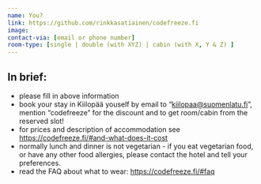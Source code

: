 ```yaml
---
name: You?
link: https://github.com/rinkkasatiainen/codefreeze.fi
image: 
contact-via: [email or phone number]
room-type: [single | double (with XYZ) | cabin (with X, Y & Z) ]
---
```


## In brief:
 
 * please fill in above information
 * book your stay in Kiilopää youself by email to “kiilopaa@suomenlatu.fi”, mention “codefreeze” for the discount and to get room/cabin from the reserved slot!
 * for prices and description of accommodation see https://codefreeze.fi/#and-what-does-it-cost
 * normally lunch and dinner is not vegetarian - if you eat vegetarian food, or have any other food allergies, please contact the hotel and tell your preferences.
 * read the FAQ about what to wear: https://codefreeze.fi/#faq
